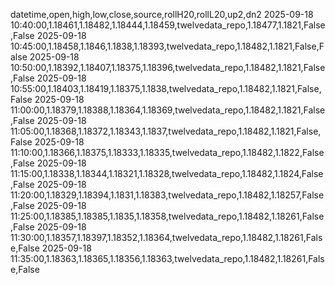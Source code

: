 datetime,open,high,low,close,source,rollH20,rollL20,up2,dn2
2025-09-18 10:40:00,1.18461,1.18482,1.18444,1.18459,twelvedata_repo,1.18477,1.1821,False,False
2025-09-18 10:45:00,1.18458,1.1846,1.1838,1.18393,twelvedata_repo,1.18482,1.1821,False,False
2025-09-18 10:50:00,1.18392,1.18407,1.18375,1.18396,twelvedata_repo,1.18482,1.1821,False,False
2025-09-18 10:55:00,1.18403,1.18419,1.18375,1.1838,twelvedata_repo,1.18482,1.1821,False,False
2025-09-18 11:00:00,1.18379,1.18388,1.18364,1.18369,twelvedata_repo,1.18482,1.1821,False,False
2025-09-18 11:05:00,1.18368,1.18372,1.18343,1.1837,twelvedata_repo,1.18482,1.1821,False,False
2025-09-18 11:10:00,1.18366,1.18375,1.18333,1.18335,twelvedata_repo,1.18482,1.1822,False,False
2025-09-18 11:15:00,1.18338,1.18344,1.18321,1.18328,twelvedata_repo,1.18482,1.1824,False,False
2025-09-18 11:20:00,1.18329,1.18394,1.1831,1.18383,twelvedata_repo,1.18482,1.18257,False,False
2025-09-18 11:25:00,1.18385,1.18385,1.1835,1.18358,twelvedata_repo,1.18482,1.18261,False,False
2025-09-18 11:30:00,1.18357,1.18397,1.18352,1.18364,twelvedata_repo,1.18482,1.18261,False,False
2025-09-18 11:35:00,1.18363,1.18365,1.18356,1.18363,twelvedata_repo,1.18482,1.18261,False,False

